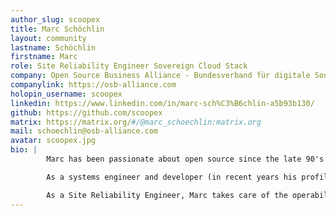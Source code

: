 ```yaml
---
author_slug: scoopex
title: Marc Schöchlin
layout: community
lastname: Schöchlin
firstname: Marc
role: Site Reliability Engineer Sovereign Cloud Stack
company: Open Source Business Alliance - Bundesverband für digitale Souveränität e.V.
companylink: https://osb-alliance.com
holopin_username: scoopex
linkedin: https://www.linkedin.com/in/marc-sch%C3%B6chlin-a5b93b130/
github: https://github.com/scoopex
matrix: https://matrix.org/#/@marc_schoechlin:matrix.org
mail: schoechlin@osb-alliance.com
avatar: scoopex.jpg
bio: |
        Marc has been passionate about open source since the late 90's and has since spent his entire professional and personal life almost exclusively with open source technologies.

        As a systems engineer and developer (in recent years his profile can be very well described by the term Site Reliability Engineering), Marc has been responsible for mission-critical platforms for numerous companies and has contributed code, expertise, testing and ideas to many open source projects.

        As a Site Reliability Engineer, Marc takes care of the operability or non-functional properties (security, availability, scalability and efficiency) of SCS. This includes technical implementation and configuration details of individual components, but also structural aspects of SCS (architecture, operational concepts, processes, best practices).
---
```

